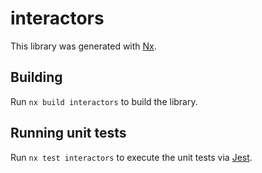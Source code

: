 # interactors

This library was generated with [Nx](https://nx.dev).

## Building

Run `nx build interactors` to build the library.

## Running unit tests

Run `nx test interactors` to execute the unit tests via [Jest](https://jestjs.io).
